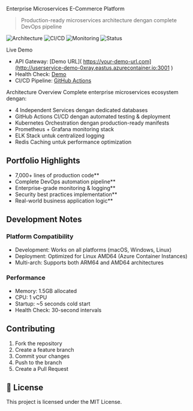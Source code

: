 
Enterprise Microservices E-Commerce Platform

> Production-ready microservices architecture dengan complete DevOps pipeline

![Architecture](https://img.shields.io/badge/Architecture-Microservices-blue)
![CI/CD](https://img.shields.io/badge/CI%2FCD-GitHub%20Actions-green)
![Monitoring](https://img.shields.io/badge/Monitoring-Prometheus%20%2B%20Grafana-orange)
![Status](https://img.shields.io/badge/Status-Production%20Ready-brightgreen)

Live Demo
- API Gateway: [Demo URL]( https://your-demo-url.com](http://userservice-demo-0xray.eastus.azurecontainer.io:3001 )
- Health Check: [Demo](http://userservice-demo-0xray.eastus.azurecontainer.io:3001/health )
- CI/CD Pipeline: [GitHub Actions](https://github.com/Rayhan1967/microservice-platform/actions)

Architecture Overview
Complete enterprise microservices ecosystem dengan:
- 4 Independent Services dengan dedicated databases
- GitHub Actions CI/CD dengan automated testing & deployment
- Kubernetes Orchestration dengan production-ready manifests
- Prometheus + Grafana monitoring stack
- ELK Stack untuk centralized logging
- Redis Caching untuk performance optimization

## Portfolio Highlights
- 7,000+ lines of production code**
- Complete DevOps automation pipeline**
- Enterprise-grade monitoring & logging**
- Security best practices implementation**
- Real-world business application logic**

## Development Notes

### Platform Compatibility
- Development: Works on all platforms (macOS, Windows, Linux)
- Deployment: Optimized for Linux AMD64 (Azure Container Instances)
- Multi-arch: Supports both ARM64 and AMD64 architectures

### Performance
- Memory: 1.5GB allocated
- CPU: 1 vCPU
- Startup: ~5 seconds cold start
- Health Check: 30-second intervals

## Contributing

1. Fork the repository
2. Create a feature branch
3. Commit your changes
4. Push to the branch
5. Create a Pull Request

## 📄 License

This project is licensed under the MIT License.
